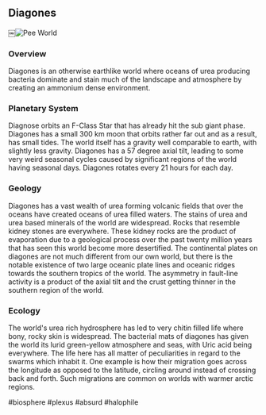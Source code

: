 ## Diagones

￼![Pee World](/Stellar_Abyss_Setting_Bible/Photo_Directory/Diagones.JPG "Pee World")

### Overview

Diagones is an otherwise earthlike world where oceans of urea producing bacteria dominate and stain much of the landscape and atmosphere by creating an ammonium dense environment.

### Planetary System

Diagnose orbits an F-Class Star that has already hit the sub giant phase.  Diagones has a small 300 km moon that orbits rather far out and as a result, has small tides.  The world itself has a gravity well comparable to earth, with slightly less gravity.  Diagones has a 57 degree axial tilt, leading to some very weird seasonal cycles caused by significant regions of the world having seasonal days.  Diagones rotates every 21 hours for each day.

### Geology

Diagones has a vast wealth of urea forming volcanic fields that over the oceans have created oceans of urea filled waters.  The stains of urea and urea based minerals of the world are widespread.  Rocks that resemble kidney stones are everywhere.  These kidney rocks are the product of evaporation due to a geological process over the past twenty million years that has seen this world become more desertified.  The continental plates on diagones are not much different from our own world, but there is the notable existence of two large oceanic plate lines and oceanic ridges towards the southern tropics of the world.  The asymmetry in fault-line activity is a product of the axial tilt and the crust getting thinner in the southern region of the world.  

### Ecology

The world's urea rich hydrosphere has led to very chitin filled life where bony, rocky skin is widespread.  The bacterial mats of diagones has given the world its lurid green-yellow atmosphere and seas, with Uric acid being everywhere.  The life here has all matter of peculiarities in regard to the swarms which inhabit it.  One example is how their migration goes across the longitude as opposed to the latitude, circling around instead of crossing back and forth.  Such migrations are common on worlds with warmer arctic regions.

#biosphere 
#plexus 
#absurd 
#halophile 
